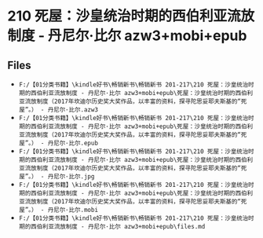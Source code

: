 # 210 死屋：沙皇统治时期的西伯利亚流放制度 - 丹尼尔·比尔 azw3+mobi+epub

## Files

- `F:/【01分类书籍】\kindle好书\畅销新书\畅销新书 201-217\210 死屋：沙皇统治时期的西伯利亚流放制度 - 丹尼尔·比尔 azw3+mobi+epub\死屋：沙皇统治时期的西伯利亚流放制度（2017年坎迪尔历史奖大奖作品，以丰富的资料，探寻陀思妥耶夫斯基的“死屋”。） - 丹尼尔·比尔.azw3`
- `F:/【01分类书籍】\kindle好书\畅销新书\畅销新书 201-217\210 死屋：沙皇统治时期的西伯利亚流放制度 - 丹尼尔·比尔 azw3+mobi+epub\死屋：沙皇统治时期的西伯利亚流放制度（2017年坎迪尔历史奖大奖作品，以丰富的资料，探寻陀思妥耶夫斯基的“死屋”。） - 丹尼尔·比尔.epub`
- `F:/【01分类书籍】\kindle好书\畅销新书\畅销新书 201-217\210 死屋：沙皇统治时期的西伯利亚流放制度 - 丹尼尔·比尔 azw3+mobi+epub\死屋：沙皇统治时期的西伯利亚流放制度（2017年坎迪尔历史奖大奖作品，以丰富的资料，探寻陀思妥耶夫斯基的“死屋”。） - 丹尼尔·比尔.jpg`
- `F:/【01分类书籍】\kindle好书\畅销新书\畅销新书 201-217\210 死屋：沙皇统治时期的西伯利亚流放制度 - 丹尼尔·比尔 azw3+mobi+epub\死屋：沙皇统治时期的西伯利亚流放制度（2017年坎迪尔历史奖大奖作品，以丰富的资料，探寻陀思妥耶夫斯基的“死屋”。） - 丹尼尔·比尔.mobi`
- `F:/【01分类书籍】\kindle好书\畅销新书\畅销新书 201-217\210 死屋：沙皇统治时期的西伯利亚流放制度 - 丹尼尔·比尔 azw3+mobi+epub\files.md`
